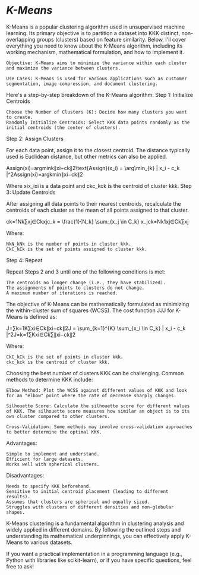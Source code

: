 # _K-Means_

K-Means is a popular clustering algorithm used in unsupervised machine learning. Its primary objective is to partition a dataset into KKK distinct, non-overlapping groups (clusters) based on feature similarity. Below, I'll cover everything you need to know about the K-Means algorithm, including its working mechanism, mathematical formulation, and how to implement it.

    Objective: K-Means aims to minimize the variance within each cluster and maximize the variance between clusters.

    Use Cases: K-Means is used for various applications such as customer segmentation, image compression, and document clustering.

Here's a step-by-step breakdown of the K-Means algorithm:
Step 1: Initialize Centroids

    Choose the Number of Clusters (K): Decide how many clusters you want to create.
    Randomly Initialize Centroids: Select KKK data points randomly as the initial centroids (the center of clusters).

Step 2: Assign Clusters

For each data point, assign it to the closest centroid. The distance typically used is Euclidean distance, but other metrics can also be applied.

Assign(xi)=arg⁡min⁡k∥xi−ck∥2\text{Assign}(x_i) = \arg\min_{k} \| x_i - c_k \|^2Assign(xi​)=argkmin​∥xi​−ck​∥2

Where xix_ixi​ is a data point and ckc_kck​ is the centroid of cluster kkk.
Step 3: Update Centroids

After assigning all data points to their nearest centroids, recalculate the centroids of each cluster as the mean of all points assigned to that cluster.

ck=1Nk∑xj∈Ckxjc_k = \frac{1}{N_k} \sum_{x_j \in C_k} x_jck​=Nk​1​xj​∈Ck​∑​xj​

Where:

    NkN_kNk​ is the number of points in cluster kkk.
    CkC_kCk​ is the set of points assigned to cluster kkk.

Step 4: Repeat

Repeat Steps 2 and 3 until one of the following conditions is met:

    The centroids no longer change (i.e., they have stabilized).
    The assignments of points to clusters do not change.
    A maximum number of iterations is reached.

The objective of K-Means can be mathematically formulated as minimizing the within-cluster sum of squares (WCSS). The cost function JJJ for K-Means is defined as:

J=∑k=1K∑xi∈Ck∥xi−ck∥2J = \sum_{k=1}^{K} \sum_{x_i \in C_k} \| x_i - c_k \|^2J=k=1∑K​xi​∈Ck​∑​∥xi​−ck​∥2

Where:

    CkC_kCk​ is the set of points in cluster kkk.
    ckc_kck​ is the centroid of cluster kkk.

Choosing the best number of clusters KKK can be challenging. Common methods to determine KKK include:

    Elbow Method: Plot the WCSS against different values of KKK and look for an "elbow" point where the rate of decrease sharply changes.

    Silhouette Score: Calculate the silhouette score for different values of KKK. The silhouette score measures how similar an object is to its own cluster compared to other clusters.

    Cross-Validation: Some methods may involve cross-validation approaches to better determine the optimal KKK.

Advantages:

    Simple to implement and understand.
    Efficient for large datasets.
    Works well with spherical clusters.

Disadvantages:

    Needs to specify KKK beforehand.
    Sensitive to initial centroid placement (leading to different results).
    Assumes that clusters are spherical and equally sized.
    Struggles with clusters of different densities and non-globular shapes.

K-Means clustering is a fundamental algorithm in clustering analysis and widely applied in different domains. By following the outlined steps and understanding its mathematical underpinnings, you can effectively apply K-Means to various datasets.

If you want a practical implementation in a programming language (e.g., Python with libraries like scikit-learn), or if you have specific questions, feel free to ask!
